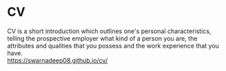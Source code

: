 # CV
CV is a short introduction which outlines one's personal characteristics, telling the prospective employer what kind of a person you are, the attributes and qualities that you possess and the work experience that you have. \
https://swarnadeep08.github.io/cv/
